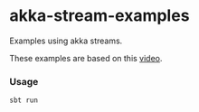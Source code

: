 # akka-stream-examples
Examples using akka streams.

These examples are based on this [video](https://www.youtube.com/watch?v=XCP6zg46utU).

### Usage

```
sbt run
```
